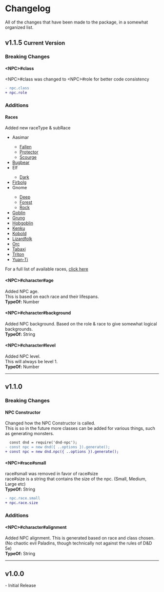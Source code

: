 <title>Changelog</title>
<link rel="stylesheet" type="text/css" href="style.css">
<script>const page = "changelog"</script>

# **Changelog**
All of the changes that have been made to the package, in a somewhat organized list.<br>
## **v1.1.5** <small>Current Version</small>
### **Breaking Changes**
#### **\<NPC>#class**
<span class="literal">\<NPC>#class</span> was changed to <span class="literal">\<NPC>#role</span> for better code consistency

```diff
- npc.class
+ npc.role
```
### **Additions**
#### **Races**
Added new <span class="yellow">raceType</span> & <span class="yellow">subRace</span>
<ul>
<li><a onclick="textHide('1.1.5 aasimar')">Aasimar</a></li>
<div class="showHide" id="1.1.5 aasimar">
<ul><li><a href="./raceTypes/aasimar-fallen.html">Fallen</a></li>
<li><a href="./raceTypes/aasimar-protector.html">Protector</a></li>
<li><a href="./raceTypes/aasimar-scourge.html">Scourge</a></li></ul></div>
<li><a href="./raceTypes/bugbear.html">Bugbear</a></li>
<li><a onclick="textHide('1.1.5 elf')">Elf</a></li>
<div class="showHide" id="1.1.5 elf">
<ul><li><a href="./raceTypes/elf-dark.html">Dark</a></li></ul></div>
<li><a href="./raceTypes/firbolg.html">Firbolg</a></li>
<li><a onclick="textHide('1.1.5 gnome')">Gnome</a></li>
<div class="showHide" id="1.1.5 gnome">
<ul><li><a href="./raceTypes/gnome-deep.html">Deep</a></li>
<li><a href="./raceTypes/gnome-forest.html">Forest</a></li>
<li><a href="./raceTypes/gnome-rock.html">Rock</a></li></ul></div>
<li><a href="./raceTypes/goblin.html">Goblin</a></li>
<li><a href="./raceTypes/grung.html">Grung</a></li>
<li><a href="./raceTypes/hobgoblin.html">Hobgoblin</a></li>
<li><a href="./raceTypes/kenku.html">Kenku</a></li>
<li><a href="./raceTypes/kobold.html">Kobold</a></li>
<li><a href="./raceTypes/lizardfolk.html">Lizardfolk</a></li>
<li><a href="./raceTypes/orc.html">Orc</a></li>
<li><a href="./raceTypes/tabaxi.html">Tabaxi</a></li>
<li><a href="./raceTypes/triton.html">Triton</a></li>
<li><a href="./raceTypes/yuanti.html">Yuan-Ti</a></li></ul>

For a full list of available races, [click here](./raceTypes.html)

#### **\<NPC>#character#age**
Added NPC age.<br>
This is based on each race and their lifespans.<br>
<b>TypeOf:</b> <span class="yellow">Number</span>

#### **\<NPC>#character#background**
Added NPC background.
Based on the role & race to give somewhat logical backgrounds.<br>
<b>TypeOf:</b> <span class="yellow">String</span>

#### **\<NPC>#character#level**
Added NPC level.<br>
This will always be level 1.<br>
<b>TypeOf:</b> <span class="yellow">Number</span>
<hr>

## **v1.1.0**
### **Breaking Changes**
#### **NPC Constructor**
Changed how the NPC Constructor is called.<br>
This is so in the future more classes can be added for various things, such as generating monsters.

```diff
  const dnd = require('dnd-npc');
- const npc = new dnd({ ..options }).generate();
+ const npc = new dnd.npc({ ..options }).generate();
```
#### **\<NPC>#race#small**
<span class="literal">race#small</span> was removed in favor of <span class="literal">race#size</span><br>
<span class="literal">race#size</span> is a string that contains the size of the npc. (Small, Medium, Large etc)<br>
<b>TypeOf:</b> <span class="yellow">String</span>

```diff
- npc.race.small
+ npc.race.size
```
### **Additions**
#### **\<NPC>#character#alignment**
Added NPC alignment. This is generated based on race and class chosen.<br>
(No chaotic evil Paladins, though technically not against the rules of D&D 5e)<br>
<b>TypeOf:</b> <span class="yellow">String</span>
<hr>

## **v1.0.0**
\- Initial Release
